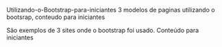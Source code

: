 Utilizando-o-Bootstrap-para-iniciantes
3 modelos de paginas utilizando o bootsrap, conteudo para iniciantes

São exemplos de 3 sites onde o bootstrap foi usado. Conteúdo para iniciantes
